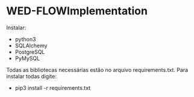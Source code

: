 # WED-FLOWImplementation
Instalar:
  - python3
  - SQLAlchemy
  - PostgreSQL
  - PyMySQL


Todas as bibliotecas necessárias estão no arquivo requirements.txt. Para instalar todas
digite:
  - pip3 install -r requirements.txt

